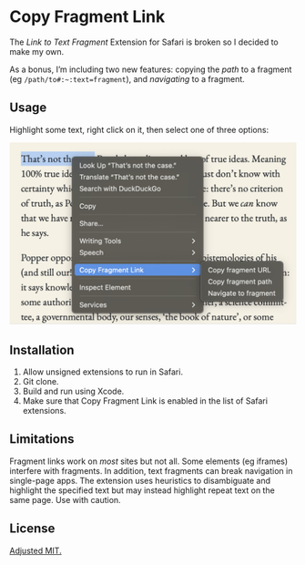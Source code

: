 # Copy Fragment Link

The *Link to Text Fragment* Extension for Safari is broken so I decided to make my own.

As a bonus, I’m including two new features: copying the *path* to a fragment (eg `/path/to#:~:text=fragment`), and *navigating* to a fragment.

## Usage

Highlight some text, right click on it, then select one of three options:

![Context menu](context-menu.jpg)

## Installation

1. Allow unsigned extensions to run in Safari.
2. Git clone.
3. Build and run using Xcode.
4. Make sure that Copy Fragment Link is enabled in the list of Safari extensions.

## Limitations

Fragment links work on *most* sites but not all. Some elements (eg iframes) interfere with fragments. In addition, text fragments can break navigation in single-page apps. The extension uses heuristics to disambiguate and highlight the specified text but may instead highlight repeat text on the same page. Use with caution.

## License

[Adjusted MIT.](License)
